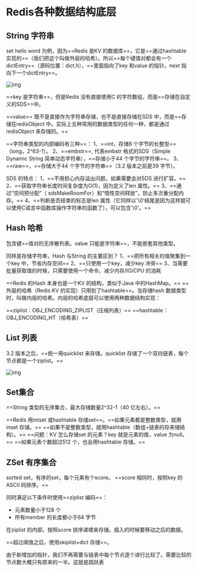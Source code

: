 # Redis各种数据结构底层

## String 字符串

set hello word 为例，因为==Redis 是KV 的数据库==，它是==通过hashtable 实现的==（我们把这个叫做外层的哈希）。所以==每个键值对都会有一个dictEntry==（源码位置：dict.h），==里面指向了key 和value 的指针。next 指向下一个dictEntry==。

![img](https://upload-images.jianshu.io/upload_images/16701032-6495a5280fe02d04.png?imageMogr2/auto-orient/strip|imageView2/2/w/628/format/webp)



==key 是字符串==，但是Redis 没有直接使用C 的字符数组，而是==存储在自定义的SDS==中。

==value== 既不是直接作为字符串存储，也不是直接存储在SDS 中，而是==存储在redisObject 中。实际上五种常用的数据类型的任何一种，都是通过redisObject 来存储的。==

==字符串类型的内部编码有三种==：
1、==int，存储8 个字节的长整型==（long，2^63-1）。
2、==embstr==, 代表embstr 格式的SDS（Simple Dynamic String 简单动态字符串），==存储小于44 个字节的字符串==。
3、==raw==，==存储大于44 个字节的字符串==（3.2 版本之前是39 字节）。

SDS 的特点：
1、==不用担心内存溢出问题，如果需要会对SDS 进行扩容。==
2、==获取字符串长度时间复杂度为O(1)，因为定义了len 属性。==
3、==通过“空间预分配”（ sdsMakeRoomFor）和“惰性空间释放”，防止多次重分配内存。==
4、==判断是否结束的标志是len 属性（它同样以'\0'结尾是因为这样就可以使用C语言中函数库操作字符串的函数了），可以包含'\0'。==

## Hash 哈希

包含键==值对的无序散列表。value 只能是字符串==，不能嵌套其他类型。

同样是存储字符串，Hash 与String 的主要区别？
1、==把所有相关的值聚集到一个key 中，节省内存空间==
2、==只使用一个key，减少key 冲突==
3、当需要批量获取值的时候，只需要使用一个命令，减少内存/IO/CPU 的消耗





==Redis 的Hash 本身也是一个KV 的结构，类似于Java 中的HashMap。==
==外层的哈希（Redis KV 的实现）只用到了hashtable==。当存储hash 数据类型时，叫做内层的哈希。内层的哈希底层可以使用两种数据结构实现：

==ziplist：OBJ_ENCODING_ZIPLIST（压缩列表）==
==hashtable：OBJ_ENCODING_HT（哈希表）==

## List 列表

3.2 版本之后，==统一用quicklist 来存储。quicklist 存储了一个双向链表，每个节点都是一个ziplist。==

![img](https://upload-images.jianshu.io/upload_images/16701032-eaa26c5d0ba0b3f5.png?imageMogr2/auto-orient/strip|imageView2/2/w/1109/format/webp)

## Set集合

==String 类型的无序集合，最大存储数量2^32-1（40 亿左右）。==

==Redis 用intset 或hashtable 存储set==。==如果元素都是整数类型，就用inset 存储。==
==如果不是整数类型，就用hashtable（数组+链表的存来储结构）。==
==问题：KV 怎么存储set 的元素？key 就是元素的值，value 为null。==
==如果元素个数超过512 个，也会用hashtable 存储。==



## ZSet 有序集合

sorted set，有序的set，每个元素有个score。
==score 相同时，按照key 的ASCII 码排序。==



同时满足以下条件时使用==ziplist 编码==：

- 元素数量小于128 个
- 所有member 的长度都小于64 字节

在ziplist 的内部，按照score 排序递增来存储。插入的时候要移动之后的数据。



==超过阈值之后，使用skiplist+dict 存储==。

由于新增加的指针，我们不再需要与链表中每个节点逐个进行比较了。需要比较的节点数大概只有原来的一半。这就是跳跃表
